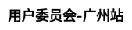---
title: "用户委员会-广州站"
weight: 4
stationName: 广州站
coverImage: /images/user-group/list/cityCards/guangzhou.png

css: "scss/user-group-single.scss"

topSection:
  kubSphere: KubeSphere 
  committee: 社区用户委员会
  description: KubeSphere 社区用户委员会—广州站，成立于 2022 年 8 月 6 日，是由活跃在广州的 KubeSphere 社区用户和成员组成的。初创核心成员 5 人。
  image: /images/user-group/guangzhou/banner.png
  mobile_image: /images/user-group/guangzhou/m-banner.png

station:
  name_en: KubeSphere Community
  name: 
    text1: 申请加入
    text2: 社区用户委员会—广州站
  description: 
    - 不管你是否是 KubeSphere 的用户，只要你对云原生技术感兴趣，对组织活动有热情，对发展 KubeSphere 社区有想法，即可申请加入 KubeSphere 社区广州用户委员会。
    - 如果你想加入 KubeSphere 社区用户委员会—广州站，成为其中的一名委员（成员），为发展 KubeSphere 社区贡献自己的一份力量，可添加广州站站长微信申请，并可加入 KubeSphere 开源社区广州站微信群。
  manager: 
    name: 裴振飞
    image: /images/user-group/guangzhou/peizhenfei.png
    wxCode: /images/user-group/guangzhou/peizhenfeivx.jpg
    position: 广州站站长
  icon: /images/user-group/guangzhou/guangzhou.svg
  icon_name: KubeSphere 社区用户委员会
  station_name: "- 广州站 -"

returns:
  title: 为什么加入我们？
  list:
    - text: 结识更多的云原生领域的技术大牛、志同道合的朋友
      bg: /images/user-group/list/returns/bg1.svg

    - text: 提升自身在云原生领域的知名度，拓宽学习和交流云原生技术的渠道
      bg: /images/user-group/list/returns/bg2.svg

    - text: 提升自身多项能力：交流沟通能力、组织协调能力等
      bg: /images/user-group/list/returns/bg3.svg

    - text: KubeSphere 社区周边纪念礼品、社区认证证书及社区 Title
      bg: /images/user-group/list/returns/bg4.svg

members:
  title: 核心成员
  list:
    - name: 裴振飞
      position: 站长
      des: 广州视源电子股份有限公司，运维工程师，多年系统运维经验；python 前后端全栈开发者；云原生爱技术好者。公司内部负责运维及运维开发相关工作。
      image: /images/user-group/guangzhou/peizhenfei.png

    - name: 胡卓超
      position: 副站长
      des: 担任多家企业技术顾问，云原生爱好者，个人关注领域 DevOps、Istio、Serverless，工作负责云原生相关技术的落地，架构的演进。
      image: /images/user-group/guangzhou/huzhuochao.jpeg

    - name: 刘星
      position: 委员
      des: 广东国地科技，运维工程师，云原生爱好者，日常工作领域涉及 Devops、Gitops、K8s、监控、服务网格等。
      image: /images/user-group/guangzhou/liuxing.png

    - name: 符嘉阳
      position: 委员
      des: 珠海盈米基金销售有限公司，系统开发工程师，云原生爱好者，日常工作涉及 K8s、DevOps、Service Mesh 等。
      image: /images/user-group/guangzhou/fujiayang.jpeg

    - name: 王静
      position: 委员
      des: 天翼云科技有限公司，专家，云原生爱好者。
      image: /images/user-group/guangzhou/wangjing.jpeg

activities:
  videos:
    - image: https://pek3b.qingstor.com/kubesphere-community/images/meetup-guangzhou-cover.jpeg
      link: https://kubesphere.com.cn/live/meetup-guangzhou-20220806/

    - image: https://pek3b.qingstor.com/kubesphere-community/images/argocd0217-live-cover.png
      link: https://kubesphere.com.cn/live/gitops-cic/

  review:    
    - text: 负载均衡器 OpenELB ARP 欺骗技术解析
      description: 这篇文章介绍了如何使用 OpenELB 在 Kubernetes 上实现负载均衡，并讨论了使用 ARP 协议的优点。
      link: https://kubesphere.io/zh/blogs/openelb-arp/

    - text: Kubernetes 多行日志采集方案探索
      description: 这篇文章介绍了如何使用 KubeSphere 收集和分析应用程序日志，并提供了相关的操作步骤。
      link: https://kubesphere.io/zh/blogs/kubesphere-log-collection/

    - text: Argo CD 速度通关指南
      description: 本次直播将介绍 Argo CD，分享实践经验，结合测试环境案例，演示相应场景下的实验效果；让用户快速把握重点难点以及相应的思路和方向
      link: https://kubesphere.com.cn/live/argocd0217-live/

    - text: 基于 Argo CD 的 GitOps 实践经验
      description: 通过 KubeSphere 的应用管理能力快速使用 Apache APISIX Ingress Controller
      link: https://kubesphere.com.cn/blogs/gitops-argocd/

---